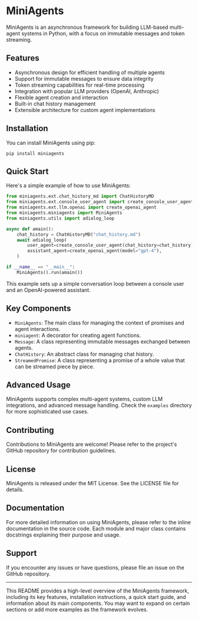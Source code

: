 # MiniAgents

MiniAgents is an asynchronous framework for building LLM-based multi-agent systems in Python, with a focus on immutable messages and token streaming.

## Features

- Asynchronous design for efficient handling of multiple agents
- Support for immutable messages to ensure data integrity
- Token streaming capabilities for real-time processing
- Integration with popular LLM providers (OpenAI, Anthropic)
- Flexible agent creation and interaction
- Built-in chat history management
- Extensible architecture for custom agent implementations

## Installation

You can install MiniAgents using pip:

```
pip install miniagents
```

## Quick Start

Here's a simple example of how to use MiniAgents:

```python
from miniagents.ext.chat_history_md import ChatHistoryMD
from miniagents.ext.console_user_agent import create_console_user_agent
from miniagents.ext.llm.openai import create_openai_agent
from miniagents.miniagents import MiniAgents
from miniagents.utils import adialog_loop

async def amain():
    chat_history = ChatHistoryMD("chat_history.md")
    await adialog_loop(
        user_agent=create_console_user_agent(chat_history=chat_history),
        assistant_agent=create_openai_agent(model="gpt-4"),
    )

if __name__ == "__main__":
    MiniAgents().run(amain())
```

This example sets up a simple conversation loop between a console user and an OpenAI-powered assistant.

## Key Components

- `MiniAgents`: The main class for managing the context of promises and agent interactions.
- `miniagent`: A decorator for creating agent functions.
- `Message`: A class representing immutable messages exchanged between agents.
- `ChatHistory`: An abstract class for managing chat history.
- `StreamedPromise`: A class representing a promise of a whole value that can be streamed piece by piece.

## Advanced Usage

MiniAgents supports complex multi-agent systems, custom LLM integrations, and advanced message handling. Check the `examples` directory for more sophisticated use cases.

## Contributing

Contributions to MiniAgents are welcome! Please refer to the project's GitHub repository for contribution guidelines.

## License

MiniAgents is released under the MIT License. See the LICENSE file for details.

## Documentation

For more detailed information on using MiniAgents, please refer to the inline documentation in the source code. Each module and major class contains docstrings explaining their purpose and usage.

## Support

If you encounter any issues or have questions, please file an issue on the GitHub repository.

---

This README provides a high-level overview of the MiniAgents framework, including its key features, installation instructions, a quick start guide, and information about its main components. You may want to expand on certain sections or add more examples as the framework evolves.
